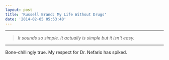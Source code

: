 ```yaml
---
layout: post
title: 'Russell Brand: My Life Without Drugs'
date: '2014-02-05 05:53:40'
---
```


<hr />

<blockquote>
  <p><em>It sounds so simple. It actually is simple but it isn't easy.</em></p>
</blockquote>

<hr />

<p>Bone-chillingly true. My respect for Dr. Nefario has spiked.</p>


